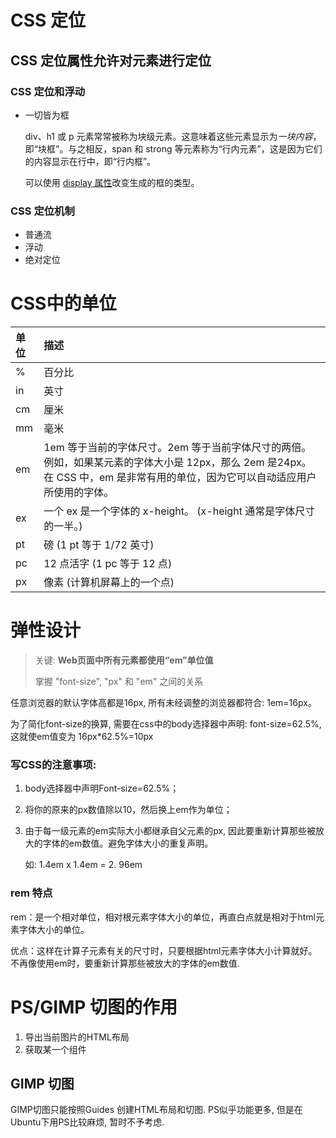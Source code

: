 # CSS 定位

## CSS 定位属性允许对元素进行定位

### CSS 定位和浮动

- 一切皆为框

    div、h1 或 p 元素常常被称为块级元素。这意味着这些元素显示为*一块内容*，即“块框”。与之相反，span 和 strong 等元素称为“行内元素”，这是因为它们的内容显示在行中，即“行内框”。

    可以使用 [display 属性](https://www.w3school.com.cn/cssref/pr_class_display.asp)改变生成的框的类型。

### CSS 定位机制

- 普通流
- 浮动
- 绝对定位





# CSS中的单位

| 单位 | 描述                                                         |
| :--- | :----------------------------------------------------------- |
| %    | 百分比                                                       |
| in   | 英寸                                                         |
| cm   | 厘米                                                         |
| mm   | 毫米                                                         |
| em   | 1em 等于当前的字体尺寸。2em 等于当前字体尺寸的两倍。例如，如果某元素的字体大小是 12px，那么 2em 是24px。在 CSS 中，em 是非常有用的单位，因为它可以自动适应用户所使用的字体。 |
| ex   | 一个 ex 是一个字体的 x-height。 (x-height 通常是字体尺寸的一半。) |
| pt   | 磅 (1 pt 等于 1/72 英寸)                                     |
| pc   | 12 点活字 (1 pc 等于 12 点)                                  |
| px   | 像素 (计算机屏幕上的一个点)                                  |

# 弹性设计

> 关键: **Web页面中所有元素都使用“em”单位值**
>
> 掌握 "font-size", "px" 和 "em" 之间的关系

任意浏览器的默认字体高都是16px, 所有未经调整的浏览器都符合:  1em=16px。

为了简化font-size的换算, 需要在css中的body选择器中声明: font-size=62.5%, 这就使em值变为 16px*62.5%=10px

### 写CSS的注意事项: 

1. body选择器中声明Font-size=62.5%；

2. 将你的原来的px数值除以10，然后换上em作为单位；

3. 由于每一级元素的em实际大小都继承自父元素的px, 因此要重新计算那些被放大的字体的em数值。避免字体大小的重复声明。

    如: 1.4em x 1.4em = 2. 96em 

### rem 特点

rem：是一个相对单位，相对根元素字体大小的单位，再直白点就是相对于html元素字体大小的单位。

优点：这样在计算子元素有关的尺寸时，只要根据html元素字体大小计算就好。不再像使用em时，要重新计算那些被放大的字体的em数值. 

# PS/GIMP 切图的作用

1. 导出当前图片的HTML布局
2. 获取某一个组件



## GIMP 切图

GIMP切图只能按照Guides 创建HTML布局和切图. PS似乎功能更多, 但是在Ubuntu下用PS比较麻烦, 暂时不予考虑. 

